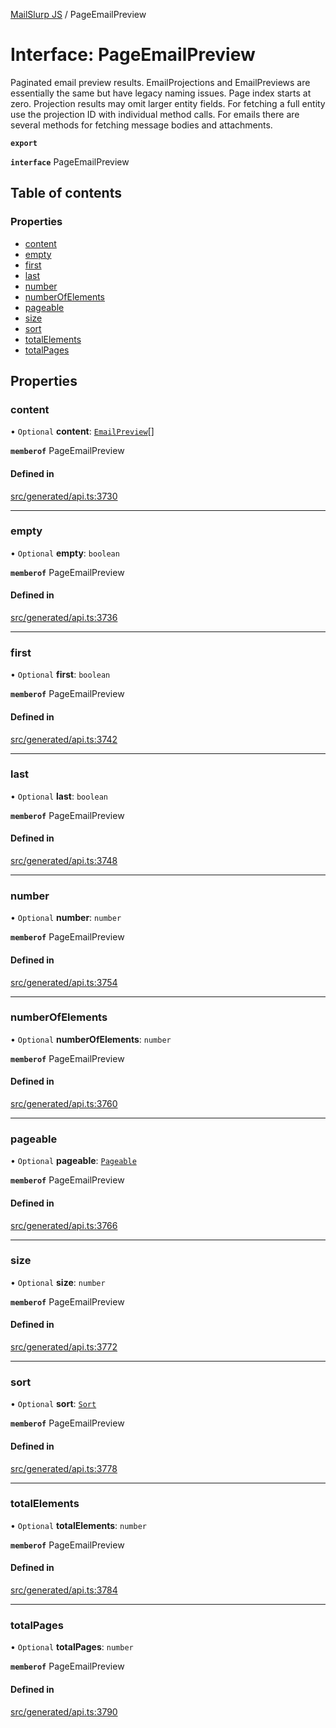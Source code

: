 [MailSlurp JS](../README.md) / PageEmailPreview

# Interface: PageEmailPreview

Paginated email preview results. EmailProjections and EmailPreviews are essentially the same but have legacy naming issues. Page index starts at zero. Projection results may omit larger entity fields. For fetching a full entity use the projection ID with individual method calls. For emails there are several methods for fetching message bodies and attachments.

**`export`**

**`interface`** PageEmailPreview

## Table of contents

### Properties

- [content](PageEmailPreview.md#content)
- [empty](PageEmailPreview.md#empty)
- [first](PageEmailPreview.md#first)
- [last](PageEmailPreview.md#last)
- [number](PageEmailPreview.md#number)
- [numberOfElements](PageEmailPreview.md#numberofelements)
- [pageable](PageEmailPreview.md#pageable)
- [size](PageEmailPreview.md#size)
- [sort](PageEmailPreview.md#sort)
- [totalElements](PageEmailPreview.md#totalelements)
- [totalPages](PageEmailPreview.md#totalpages)

## Properties

### content

• `Optional` **content**: [`EmailPreview`](EmailPreview.md)[]

**`memberof`** PageEmailPreview

#### Defined in

[src/generated/api.ts:3730](https://github.com/mailslurp/mailslurp-client/blob/20b4039/src/generated/api.ts#L3730)

___

### empty

• `Optional` **empty**: `boolean`

**`memberof`** PageEmailPreview

#### Defined in

[src/generated/api.ts:3736](https://github.com/mailslurp/mailslurp-client/blob/20b4039/src/generated/api.ts#L3736)

___

### first

• `Optional` **first**: `boolean`

**`memberof`** PageEmailPreview

#### Defined in

[src/generated/api.ts:3742](https://github.com/mailslurp/mailslurp-client/blob/20b4039/src/generated/api.ts#L3742)

___

### last

• `Optional` **last**: `boolean`

**`memberof`** PageEmailPreview

#### Defined in

[src/generated/api.ts:3748](https://github.com/mailslurp/mailslurp-client/blob/20b4039/src/generated/api.ts#L3748)

___

### number

• `Optional` **number**: `number`

**`memberof`** PageEmailPreview

#### Defined in

[src/generated/api.ts:3754](https://github.com/mailslurp/mailslurp-client/blob/20b4039/src/generated/api.ts#L3754)

___

### numberOfElements

• `Optional` **numberOfElements**: `number`

**`memberof`** PageEmailPreview

#### Defined in

[src/generated/api.ts:3760](https://github.com/mailslurp/mailslurp-client/blob/20b4039/src/generated/api.ts#L3760)

___

### pageable

• `Optional` **pageable**: [`Pageable`](Pageable.md)

**`memberof`** PageEmailPreview

#### Defined in

[src/generated/api.ts:3766](https://github.com/mailslurp/mailslurp-client/blob/20b4039/src/generated/api.ts#L3766)

___

### size

• `Optional` **size**: `number`

**`memberof`** PageEmailPreview

#### Defined in

[src/generated/api.ts:3772](https://github.com/mailslurp/mailslurp-client/blob/20b4039/src/generated/api.ts#L3772)

___

### sort

• `Optional` **sort**: [`Sort`](Sort.md)

**`memberof`** PageEmailPreview

#### Defined in

[src/generated/api.ts:3778](https://github.com/mailslurp/mailslurp-client/blob/20b4039/src/generated/api.ts#L3778)

___

### totalElements

• `Optional` **totalElements**: `number`

**`memberof`** PageEmailPreview

#### Defined in

[src/generated/api.ts:3784](https://github.com/mailslurp/mailslurp-client/blob/20b4039/src/generated/api.ts#L3784)

___

### totalPages

• `Optional` **totalPages**: `number`

**`memberof`** PageEmailPreview

#### Defined in

[src/generated/api.ts:3790](https://github.com/mailslurp/mailslurp-client/blob/20b4039/src/generated/api.ts#L3790)
